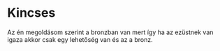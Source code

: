 # Kincses

Az én megoldásom szerint a bronzban van mert így ha az ezüstnek van igaza akkor csak egy lehetőség van és az a bronz.
